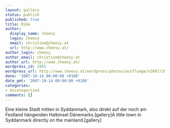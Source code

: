 ```yaml
---
layout: gallery
status: publish
published: true
title: Ribe
author:
  display_name: cheesy
  login: cheesy
  email: christine@cheesy.at
  url: http://www.cheesy.at/
author_login: cheesy
author_email: christine@cheesy.at
author_url: http://www.cheesy.at/
wordpress_id: 1955
wordpress_url: http://www.cheesy.at/wordpress/photos/ausfluege/x2007/2007-10-13/ribe/
date: '2007-10-14 00:00:00 +0100'
date_gmt: '2007-10-14 00:00:00 +0100'
categories:
- Uncategorized
comments: []
---
```

<!--:de-->Eine kleine Stadt mitten in Syddanmark, also direkt auf der noch am Festland hängenden Halbinsel Dänemarks.[gallery]<!--:--><!--:en-->A little town in Syddanmark directly on the mainland.[gallery]<!--:-->
